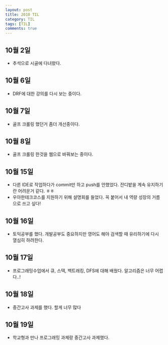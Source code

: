 ```yaml
---
layout: post
title: 2010 TIL
category: TIL
tags: [TIL]
comments: true
---
```



## 10월 2일
- 추석으로 시골에 다녀왔다.

## 10월 6일
- DRF에 대한 강의를 다시 보는 중이다.

## 10월 7일
- 골프 크롤링 했던거 좀더 개선중이다.

## 10월 8일
- 골프 크롤링 한것을 웹으로 바꿔보는 중이다.

## 10월 15일
- 다른 IDE로 작업하다가 commit만 하고 push를 안했었다. 잔디밭을 계속 유지하기란 어려운거 같다. ㅎㅎ
- 우아한테크코스를 지원하기 위해 설명회를 들었다. 꼭 붙어서 내 역량 성장의 거름으로 쓰고 싶다!

## 10월 16일
- 토익공부를 했다. 개발공부도 중요하지만 영어도 해야 검색할 때 유리하기에 다시 열심히 하려한다.

## 10월 17일
- 프로그래밍수업에서 큐, 스택, 백트래킹, DFS에 대해 배웠다. 알고리즘은 너무 어렵다..!

## 10월 18일
- 중간고사 과제를 했다. 할게 너무 많다

## 10월 19일
- 학교형과 만나 프로그래밍 과제랑 중간고사 과제했다.
